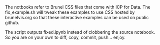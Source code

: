 The notbooks refer to Brunel CSS files that come with ICP for Data.
The fix_example.sh will tweak these examples to use CSS hosted by
brunelvis.org so that these interactive examples can be used on
public github.

The script outputs fixed.ipynb instead of clobbering the source
notebook. So you are on your own to diff, copy, commit, push...
enjoy.
